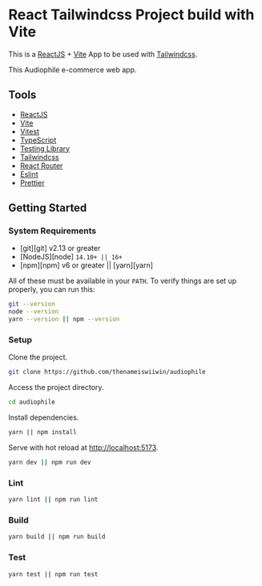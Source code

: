 # React Tailwindcss Project build with Vite

This is a [ReactJS](https://reactjs.org) + [Vite](https://vitejs.dev) App to be used with [Tailwindcss](https://tailwindcss.com).

This Audiophile e-commerce web app.

## Tools

- [ReactJS](https://reactjs.org)
- [Vite](https://vitejs.dev)
- [Vitest](https://vitest.dev)
- [TypeScript](https://www.typescriptlang.org)
- [Testing Library](https://testing-library.com)
- [Tailwindcss](https://tailwindcss.com)
- [React Router](https://reactrouter.com/)
- [Eslint](https://eslint.org)
- [Prettier](https://prettier.io)

## Getting Started

### System Requirements

- [git][git] v2.13 or greater
- [NodeJS][node] `14.10+ || 16+`
- [npm][npm] v6 or greater || [yarn][yarn]

All of these must be available in your `PATH`. To verify things are set up
properly, you can run this:

```bash
git --version
node --version
yarn --version || npm --version
```

### Setup

Clone the project.

```bash
git clone https://github.com/thenameiswiiwin/audiophile
```

Access the project directory.

```bash
cd audiophile
```

Install dependencies.

```bash
yarn || npm install
```

Serve with hot reload at <http://localhost:5173>.

```bash
yarn dev || npm run dev
```

### Lint

```bash
yarn lint || npm run lint
```

### Build

```bash
yarn build || npm run build
```

### Test

```bash
yarn test || npm run test
```
